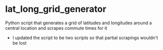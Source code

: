 lat_long_grid_generator
=======================

Python script that generates a grid of latitudes and longitudes around a central location and scrapes commute times for it

* I updated the script to be two scripts so that partial scrapings wouldn't be lost
